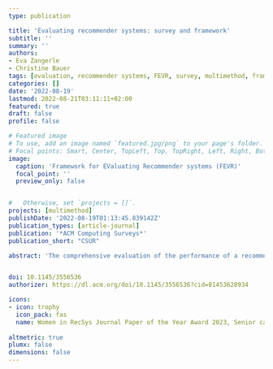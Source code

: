```yaml
---
type: publication

title: 'Evaluating recommender systems: survey and framework'
subtitle: ''
summary: ''
authors:
- Eva Zangerle
- Christine Bauer
tags: [evaluation, recommender systems, FEVR, survey, multimethod, framework]
categories: []
date: '2022-08-19'
lastmod: 2022-08-21T03:11:11+02:00
featured: true
draft: false
profile: false

# Featured image
# To use, add an image named `featured.jpg/png` to your page's folder.
# Focal points: Smart, Center, TopLeft, Top, TopRight, Left, Right, BottomLeft, Bottom, BottomRight.
image:
  caption: 'Framework for EValuating Recommender systems (FEVR)'
  focal_point: ''
  preview_only: false


#   Otherwise, set `projects = []`.
projects: [multimethod]
publishDate: '2022-08-19T01:13:45.839142Z'
publication_types: [article-journal]
publication: '*ACM Computing Surveys*'
publication_short: "CSUR"

abstract: 'The comprehensive evaluation of the performance of a recommender system is a complex endeavor: many facets need to be considered in configuring an adequate and effective evaluation setting. Such facets include, for instance, defining the specific goals of the evaluation, choosing an evaluation method, underlying data, and suitable evaluation metrics. In this paper, we consolidate and systematically organize this dispersed knowledge on recommender systems evaluation. We introduce the “Framework for EValuating Recommender systems” (FEVR) that we derive from the discourse on recommender systems evaluation. In FEVR, we categorize the evaluation space of recommender systems evaluation. We postulate that the comprehensive evaluation of a recommender system frequently requires considering multiple facets and perspectives in the evaluation. The FEVR framework provides a structured foundation to adopt adequate evaluation configurations that encompass this required multi-facettedness and provides the basis to advance in the field. We outline and discuss the challenges of a comprehensive evaluation of recommender systems, and provide an outlook on what we need to embrace and do to move forward as a research community.'


doi: 10.1145/3556536
authorizer: https://dl.acm.org/doi/10.1145/3556536?cid=81453628934

icons:
- icon: trophy
  icon_pack: fas
  name: Women in RecSys Journal Paper of the Year Award 2023, Senior category
  
altmetric: true
plumx: false
dimensions: false
---
```

